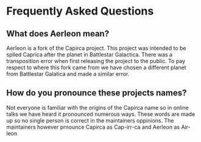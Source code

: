 # Frequently Asked Questions

## What does Aerleon mean?
Aerleon is a fork of the Capirca project. This project was intended to be splled Caprica after the planet in Battlestar Galactica. There was a transposition error when first releasing the project to the public. To pay respect to where this fork came from we have chosen a different planet from Battlestar Galatica and made a similar error.

## How do you pronounce these projects names?
Not everyone is familiar with the origins of the Capirca name so in online talks we have heard it pronounced numerous ways. These words are made up so no single person is correct in the maintainers oppinions. The maintainers however prnounce Capirca as Cap-irr-ca and Aerleon as Air-leon
